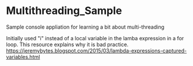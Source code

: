 # Multithreading_Sample
Sample console appliation for learning a bit about multi-threading

Initially used "i" instead of a local variable in the lamba expression in a for loop. This resource explains why it is bad practice.
https://jeremybytes.blogspot.com/2015/03/lambda-expressions-captured-variables.html
